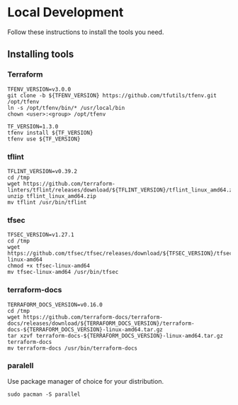 # Local Development

Follow these instructions to install the tools you need.

## Installing tools

### Terraform

```shell
TFENV_VERSION=v3.0.0
git clone -b ${TFENV_VERSION} https://github.com/tfutils/tfenv.git /opt/tfenv
ln -s /opt/tfenv/bin/* /usr/local/bin
chown <user>:<group> /opt/tfenv
```

```shell
TF_VERSION=1.3.0
tfenv install ${TF_VERSION}
tfenv use ${TF_VERSION}
```

### tflint

```shell
TFLINT_VERSION=v0.39.2
cd /tmp
wget https://github.com/terraform-linters/tflint/releases/download/${TFLINT_VERSION}/tflint_linux_amd64.zip
unzip tflint_linux_amd64.zip
mv tflint /usr/bin/tflint
```

### tfsec

```shell
TFSEC_VERSION=v1.27.1
cd /tmp
wget https://github.com/tfsec/tfsec/releases/download/${TFSEC_VERSION}/tfsec-linux-amd64
chmod +x tfsec-linux-amd64
mv tfsec-linux-amd64 /usr/bin/tfsec
```

### terraform-docs

```shell
TERRAFORM_DOCS_VERSION=v0.16.0
cd /tmp
wget https://github.com/terraform-docs/terraform-docs/releases/download/${TERRAFORM_DOCS_VERSION}/terraform-docs-${TERRAFORM_DOCS_VERSION}-linux-amd64.tar.gz
tar xzvf terraform-docs-${TERRAFORM_DOCS_VERSION}-linux-amd64.tar.gz terraform-docs
mv terraform-docs /usr/bin/terraform-docs
```

### paralell

Use package manager of choice for your distribution.

```shell
sudo pacman -S parallel
```
